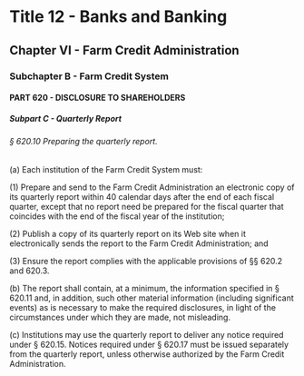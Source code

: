 
# Title 12 - Banks and Banking
## Chapter VI - Farm Credit Administration
### Subchapter B - Farm Credit System
#### PART 620 - DISCLOSURE TO SHAREHOLDERS
##### Subpart C - Quarterly Report
###### § 620.10 Preparing the quarterly report.

(a) Each institution of the Farm Credit System must:

(1) Prepare and send to the Farm Credit Administration an electronic copy of its quarterly report within 40 calendar days after the end of each fiscal quarter, except that no report need be prepared for the fiscal quarter that coincides with the end of the fiscal year of the institution;

(2) Publish a copy of its quarterly report on its Web site when it electronically sends the report to the Farm Credit Administration; and

(3) Ensure the report complies with the applicable provisions of §§ 620.2 and 620.3.

(b) The report shall contain, at a minimum, the information specified in § 620.11 and, in addition, such other material information (including significant events) as is necessary to make the required disclosures, in light of the circumstances under which they are made, not misleading.

(c) Institutions may use the quarterly report to deliver any notice required under § 620.15. Notices required under § 620.17 must be issued separately from the quarterly report, unless otherwise authorized by the Farm Credit Administration.
